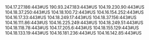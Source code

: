 104.17.27.186:443#US
190.93.247.183:443#US
104.19.230.90:443#US
104.18.37.250:443#US
104.18.100.72:443#US
104.16.154.252:443#US
104.16.17.33:443#US
104.18.249.17:443#US
104.18.37.156:443#US
104.16.111.86:443#US
104.16.225.249:443#US
104.18.249.51:443#US
104.18.118.78:443#US
104.17.205.6:443#US
104.18.155.129:443#US
104.18.133.19:443#US
104.16.181.236:443#US
104.16.142.85:443#US
